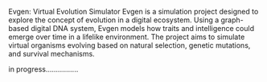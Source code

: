 Evgen: Virtual Evolution Simulator
Evgen is a simulation project designed to explore the concept of evolution in a digital ecosystem. 
Using a graph-based digital DNA system, Evgen models how traits and intelligence could emerge over time in a lifelike environment. 
The project aims to simulate virtual organisms evolving based on natural selection, genetic mutations, and survival mechanisms.

in progress................
